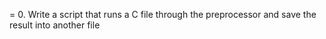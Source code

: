 = 0. Write a script that runs a C file through the preprocessor and save the result into another file
